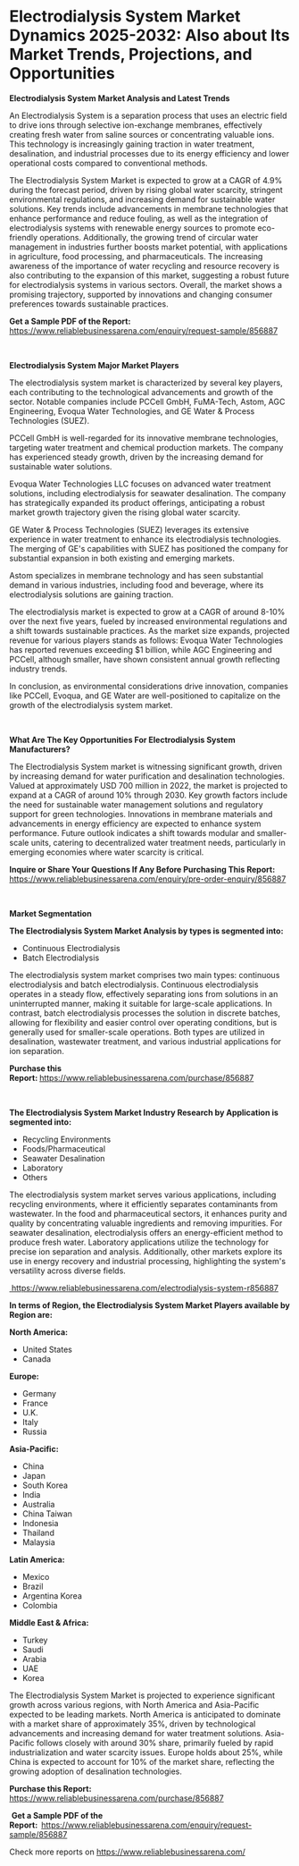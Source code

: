 <p><h1>Electrodialysis System Market Dynamics 2025-2032: Also about Its Market Trends, Projections, and Opportunities</h1></p><p><strong>Electrodialysis System Market Analysis and Latest Trends</strong></p>
<p><p>An Electrodialysis System is a separation process that uses an electric field to drive ions through selective ion-exchange membranes, effectively creating fresh water from saline sources or concentrating valuable ions. This technology is increasingly gaining traction in water treatment, desalination, and industrial processes due to its energy efficiency and lower operational costs compared to conventional methods.</p><p>The Electrodialysis System Market is expected to grow at a CAGR of 4.9% during the forecast period, driven by rising global water scarcity, stringent environmental regulations, and increasing demand for sustainable water solutions. Key trends include advancements in membrane technologies that enhance performance and reduce fouling, as well as the integration of electrodialysis systems with renewable energy sources to promote eco-friendly operations. Additionally, the growing trend of circular water management in industries further boosts market potential, with applications in agriculture, food processing, and pharmaceuticals. The increasing awareness of the importance of water recycling and resource recovery is also contributing to the expansion of this market, suggesting a robust future for electrodialysis systems in various sectors. Overall, the market shows a promising trajectory, supported by innovations and changing consumer preferences towards sustainable practices.</p></p>
<p><strong>Get a Sample PDF of the Report:&nbsp;</strong> <a href="https://www.reliablebusinessarena.com/enquiry/request-sample/856887?utm_campaign=2630&utm_medium=2&utm_source=Github&utm_content=ia&utm_term=03032025&utm_id=electrodialysis-system">https://www.reliablebusinessarena.com/enquiry/request-sample/856887</a></p>
<p>&nbsp;</p>
<p><strong>Electrodialysis System Major Market Players</strong></p>
<p><p>The electrodialysis system market is characterized by several key players, each contributing to the technological advancements and growth of the sector. Notable companies include PCCell GmbH, FuMA-Tech, Astom, AGC Engineering, Evoqua Water Technologies, and GE Water & Process Technologies (SUEZ).</p><p>PCCell GmbH is well-regarded for its innovative membrane technologies, targeting water treatment and chemical production markets. The company has experienced steady growth, driven by the increasing demand for sustainable water solutions.</p><p>Evoqua Water Technologies LLC focuses on advanced water treatment solutions, including electrodialysis for seawater desalination. The company has strategically expanded its product offerings, anticipating a robust market growth trajectory given the rising global water scarcity.</p><p>GE Water & Process Technologies (SUEZ) leverages its extensive experience in water treatment to enhance its electrodialysis technologies. The merging of GE's capabilities with SUEZ has positioned the company for substantial expansion in both existing and emerging markets.</p><p>Astom specializes in membrane technology and has seen substantial demand in various industries, including food and beverage, where its electrodialysis solutions are gaining traction. </p><p>The electrodialysis market is expected to grow at a CAGR of around 8-10% over the next five years, fueled by increased environmental regulations and a shift towards sustainable practices. As the market size expands, projected revenue for various players stands as follows: Evoqua Water Technologies has reported revenues exceeding $1 billion, while AGC Engineering and PCCell, although smaller, have shown consistent annual growth reflecting industry trends.</p><p>In conclusion, as environmental considerations drive innovation, companies like PCCell, Evoqua, and GE Water are well-positioned to capitalize on the growth of the electrodialysis system market.</p></p>
<p>&nbsp;</p>
<p><strong>What Are The Key Opportunities For Electrodialysis System Manufacturers?</strong></p>
<p><p>The Electrodialysis System market is witnessing significant growth, driven by increasing demand for water purification and desalination technologies. Valued at approximately USD 700 million in 2022, the market is projected to expand at a CAGR of around 10% through 2030. Key growth factors include the need for sustainable water management solutions and regulatory support for green technologies. Innovations in membrane materials and advancements in energy efficiency are expected to enhance system performance. Future outlook indicates a shift towards modular and smaller-scale units, catering to decentralized water treatment needs, particularly in emerging economies where water scarcity is critical.</p></p>
<p><strong>Inquire or Share Your Questions If Any Before Purchasing This Report:</strong> <a href="https://www.reliablebusinessarena.com/enquiry/pre-order-enquiry/856887?utm_campaign=2630&utm_medium=2&utm_source=Github&utm_content=ia&utm_term=03032025&utm_id=electrodialysis-system">https://www.reliablebusinessarena.com/enquiry/pre-order-enquiry/856887</a></p>
<p>&nbsp;</p>
<p><strong>Market Segmentation</strong></p>
<p><strong>The Electrodialysis System Market Analysis by types is segmented into:</strong></p>
<p><ul><li>Continuous Electrodialysis</li><li>Batch Electrodialysis</li></ul></p>
<p><p>The electrodialysis system market comprises two main types: continuous electrodialysis and batch electrodialysis. Continuous electrodialysis operates in a steady flow, effectively separating ions from solutions in an uninterrupted manner, making it suitable for large-scale applications. In contrast, batch electrodialysis processes the solution in discrete batches, allowing for flexibility and easier control over operating conditions, but is generally used for smaller-scale operations. Both types are utilized in desalination, wastewater treatment, and various industrial applications for ion separation.</p></p>
<p><strong>Purchase this Report:&nbsp;</strong><a href="https://www.reliablebusinessarena.com/purchase/856887?utm_campaign=2630&utm_medium=2&utm_source=Github&utm_content=ia&utm_term=03032025&utm_id=electrodialysis-system">https://www.reliablebusinessarena.com/purchase/856887</a></p>
<p>&nbsp;</p>
<p><strong>The Electrodialysis System Market Industry Research by Application is segmented into:</strong></p>
<p><ul><li>Recycling Environments</li><li>Foods/Pharmaceutical</li><li>Seawater Desalination</li><li>Laboratory</li><li>Others</li></ul></p>
<p><p>The electrodialysis system market serves various applications, including recycling environments, where it efficiently separates contaminants from wastewater. In the food and pharmaceutical sectors, it enhances purity and quality by concentrating valuable ingredients and removing impurities. For seawater desalination, electrodialysis offers an energy-efficient method to produce fresh water. Laboratory applications utilize the technology for precise ion separation and analysis. Additionally, other markets explore its use in energy recovery and industrial processing, highlighting the system's versatility across diverse fields.</p></p>
<p><a href="https://www.reliablebusinessarena.com/electrodialysis-system-r856887?utm_campaign=2630&utm_medium=2&utm_source=Github&utm_content=ia&utm_term=03032025&utm_id=electrodialysis-system">&nbsp;https://www.reliablebusinessarena.com/electrodialysis-system-r856887</a></p>
<p><strong>In terms of Region, the Electrodialysis System Market Players available by Region are:</strong></p>
<p>
    <p> <strong> North America: </strong>
        <ul>
            <li>United States</li>
            <li>Canada</li>
        </ul>
        </p> 
    <p> <strong> Europe: </strong>
        <ul>
            <li>Germany</li>
            <li>France</li>
            <li>U.K.</li>
            <li>Italy</li>
            <li>Russia</li>
        </ul>
        </p> 
    <p> <strong> Asia-Pacific: </strong>
        <ul>
            <li>China</li>
            <li>Japan</li>
            <li>South Korea</li>
            <li>India</li>
            <li>Australia</li>
            <li>China Taiwan</li>
            <li>Indonesia</li>
            <li>Thailand</li>
            <li>Malaysia</li>
        </ul>
        </p> 
    <p> <strong> Latin America: </strong>
        <ul>
            <li>Mexico</li>
            <li>Brazil</li>
            <li>Argentina Korea</li>
            <li>Colombia</li>
        </ul>
        </p> 
    <p> <strong> Middle East & Africa: </strong>
        <ul>
            <li>Turkey</li>
            <li>Saudi</li>
            <li>Arabia</li>
            <li>UAE</li>
            <li>Korea</li>
        </ul>
    </p>
    </p>
<p><p>The Electrodialysis System Market is projected to experience significant growth across various regions, with North America and Asia-Pacific expected to be leading markets. North America is anticipated to dominate with a market share of approximately 35%, driven by technological advancements and increasing demand for water treatment solutions. Asia-Pacific follows closely with around 30% share, primarily fueled by rapid industrialization and water scarcity issues. Europe holds about 25%, while China is expected to account for 10% of the market share, reflecting the growing adoption of desalination technologies.</p></p>
<p><strong>Purchase this Report: </strong><a href="https://www.reliablebusinessarena.com/purchase/856887?utm_campaign=2630&utm_medium=2&utm_source=Github&utm_content=ia&utm_term=03032025&utm_id=electrodialysis-system">https://www.reliablebusinessarena.com/purchase/856887</a></p>
<p>&nbsp;<strong>Get a Sample PDF of the Report:&nbsp;&nbsp;</strong><a href="https://www.reliablebusinessarena.com/enquiry/request-sample/856887?utm_campaign=2630&utm_medium=2&utm_source=Github&utm_content=ia&utm_term=03032025&utm_id=electrodialysis-system">https://www.reliablebusinessarena.com/enquiry/request-sample/856887</a></p>
<p><strong></strong></p>
<p>Check more reports on <a href="https://www.reliablebusinessarena.com/?utm_campaign=2630&utm_medium=2&utm_source=Github&utm_content=ia&utm_term=03032025&utm_id=electrodialysis-system">https://www.reliablebusinessarena.com/</a></p>